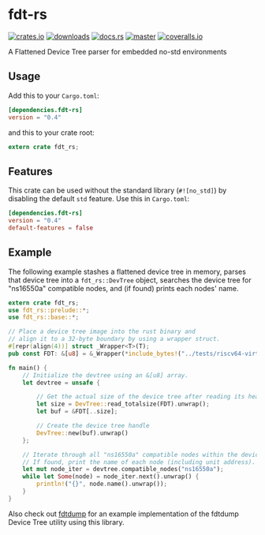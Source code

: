 # fdt-rs

[![crates.io](https://img.shields.io/crates/v/fdt-rs)](https://crates.io/crates/fdt-rs)
[![downloads](https://img.shields.io/crates/d/fdt-rs.svg)](https://crates.io/crates/fdt-rs)
[![docs.rs](https://docs.rs/fdt-rs/badge.svg)](https://docs.rs/fdt-rs/)
[![master](https://github.com/rs-embedded/fdt-rs/workflows/Build%20and%20test/badge.svg?branch=master)](https://github.com/rs-embedded/fdt-rs/actions)
[![coveralls.io](https://coveralls.io/repos/github/rs-embedded/fdt-rs/badge.svg)](https://coveralls.io/github/rs-embedded/fdt-rs)

A Flattened Device Tree parser for embedded no-std environments

## Usage

Add this to your `Cargo.toml`:

```toml
[dependencies.fdt-rs]
version = "0.4"
```

and this to your crate root:

```rust
extern crate fdt_rs;
```

## Features

This crate can be used without the standard library (`#![no_std]`) by disabling
the default `std` feature. Use this in `Cargo.toml`:

```toml
[dependencies.fdt-rs]
version = "0.4"
default-features = false
```

## Example

The following example stashes a flattened device tree in memory, parses that
device tree into a `fdt_rs::DevTree` object, searches the device tree for
"ns16550a" compatible nodes, and (if found) prints each nodes' name.

```rust
extern crate fdt_rs;
use fdt_rs::prelude::*;
use fdt_rs::base::*;

// Place a device tree image into the rust binary and
// align it to a 32-byte boundary by using a wrapper struct.
#[repr(align(4))] struct _Wrapper<T>(T);
pub const FDT: &[u8] = &_Wrapper(*include_bytes!("../tests/riscv64-virt.dtb")).0;

fn main() {
    // Initialize the devtree using an &[u8] array.
    let devtree = unsafe {

        // Get the actual size of the device tree after reading its header.
        let size = DevTree::read_totalsize(FDT).unwrap();
        let buf = &FDT[..size];

        // Create the device tree handle
        DevTree::new(buf).unwrap()
    };

    // Iterate through all "ns16550a" compatible nodes within the device tree.
    // If found, print the name of each node (including unit address).
    let mut node_iter = devtree.compatible_nodes("ns16550a");
    while let Some(node) = node_iter.next().unwrap() {
        println!("{}", node.name().unwrap());
    }
}

```

Also check out [fdtdump](https://github.com/rs-embedded/fdtdump) for an example implementation of the fdtdump Device Tree utility using this library.
